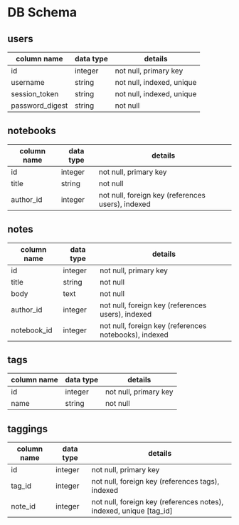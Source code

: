 # DB Schema

## users
column name     | data type | details
----------------|-----------|-----------------------
id              | integer   | not null, primary key
username        | string    | not null, indexed, unique
session_token   | string    | not null, indexed, unique
password_digest | string    | not null

## notebooks
column name | data type | details
------------|-----------|-----------------------
id          | integer   | not null, primary key
title       | string    | not null
author_id   | integer   | not null, foreign key (references users), indexed

## notes
column name | data type | details
------------|-----------|-----------------------
id          | integer   | not null, primary key
title       | string    | not null
body        | text      | not null
author_id   | integer   | not null, foreign key (references users), indexed
notebook_id | integer   | not null, foreign key (references notebooks), indexed

## tags
column name | data type | details
------------|-----------|-----------------------
id          | integer   | not null, primary key
name        | string    | not null

## taggings
column name | data type | details
------------|-----------|-----------------------
id          | integer   | not null, primary key
tag_id      | integer   | not null, foreign key (references tags), indexed
note_id     | integer   | not null, foreign key (references notes), indexed, unique [tag_id]
